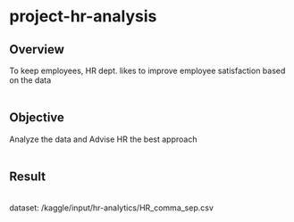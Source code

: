 # project-hr-analysis

## Overview<br>
  To keep employees, HR dept. likes to improve employee satisfaction based on the data<br>
<br>
## Objective<br>
  Analyze the data and Advise HR the best approach<br>
<br>
## Result<br>

<br>
dataset:  /kaggle/input/hr-analytics/HR_comma_sep.csv<br>

